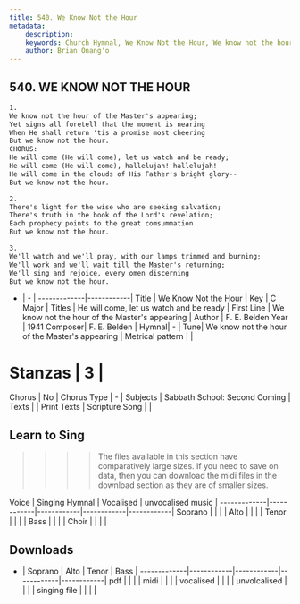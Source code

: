 ```yaml
---
title: 540. We Know Not the Hour
metadata:
    description: 
    keywords: Church Hymnal, We Know Not the Hour, We know not the hour of the Master's appearing, He will come, let us watch and be ready
    author: Brian Onang'o
---
```



## 540. WE KNOW NOT THE HOUR

```txt
1.
We know not the hour of the Master's appearing;
Yet signs all foretell that the moment is nearing
When He shall return 'tis a promise most cheering
But we know not the hour.
CHORUS:
He will come (He will come), let us watch and be ready;
He will come (He will come), hallelujah! hallelujah!
He will come in the clouds of His Father's bright glory--
But we know not the hour.

2.
There's light for the wise who are seeking salvation;
There's truth in the book of the Lord's revelation;
Each prophecy points to the great comsummation
But we know not the hour.

3.
We'll watch and we'll pray, with our lamps trimmed and burning;
We'll work and we'll wait till the Master's returning;
We'll sing and rejoice, every omen discerning
But we know not the hour.
```

- |   -  |
-------------|------------|
Title | We Know Not the Hour |
Key | C Major |
Titles | He will come, let us watch and be ready |
First Line | We know not the hour of the Master's appearing |
Author | F. E. Belden
Year | 1941
Composer| F. E. Belden |
Hymnal|  - |
Tune| We know not the hour of the Master's appearing |
Metrical pattern | |
# Stanzas | 3 |
Chorus | No |
Chorus Type | - |
Subjects | Sabbath School: Second Coming |
Texts |  |
Print Texts | 
Scripture Song |  |
  
## Learn to Sing

>>>> The files available in this section have comparatively large sizes. If you need to save on data, then you can download the midi files in the download section as they are of smaller sizes.

Voice |  Singing Hymnal | Vocalised | unvocalised music |
-------------|------------|------------|------------|------------|
Soprano | | | |
Alto | | | |
Tenor | | | |
Bass | | | |
Choir | | | |

## Downloads

- |  Soprano | Alto | Tenor | Bass |
-------------|------------|------------|------------|------------|
pdf | | | |
midi | | | |
vocalised | | | |
unvolcalised | | | |
singing file | | | |
  